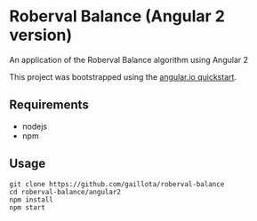 # Roberval Balance (Angular 2 version)

An application of the Roberval Balance algorithm using Angular 2

This project was bootstrapped using the [angular.io quickstart](https://angular.io/docs/ts/latest/quickstart.html).

## Requirements
- nodejs
- npm

## Usage

```shell
git clone https://github.com/gaillota/roberval-balance
cd roberval-balance/angular2
npm install
npm start
```

